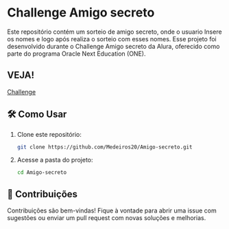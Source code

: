 # Challenge Amigo secreto

Este repositório contém um sorteio de amigo secreto, onde o usuario Insere os nomes e logo após realiza o sorteio com esses nomes. Esse projeto foi desenvolvido durante o Challenge Amigo secreto da Alura, oferecido como parte do programa Oracle Next Education (ONE).

## VEJA!

[Challenge](amigo-secreto-nine-bay.vercel.app)

## 🛠️ Como Usar

1. Clone este repositório:

   ```bash
   git clone https://github.com/Medeiros20/Amigo-secreto.git
   ```

2. Acesse a pasta do projeto:

   ```bash
   cd Amigo-secreto
   ```

## 🤝 Contribuições

Contribuições são bem-vindas! Fique à vontade para abrir uma issue com sugestões ou enviar um pull request com novas soluções e melhorias.

